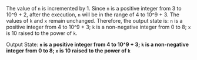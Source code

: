 The value of `n` is incremented by 1. Since `n` is a positive integer from 3 to 10^9 + 2, after the execution, `n` will be in the range of 4 to 10^9 + 3. The values of `k` and `x` remain unchanged. Therefore, the output state is: `n` is a positive integer from 4 to 10^9 + 3; `k` is a non-negative integer from 0 to 8; `x` is 10 raised to the power of `k`.

Output State: **`n` is a positive integer from 4 to 10^9 + 3; `k` is a non-negative integer from 0 to 8; `x` is 10 raised to the power of `k`**